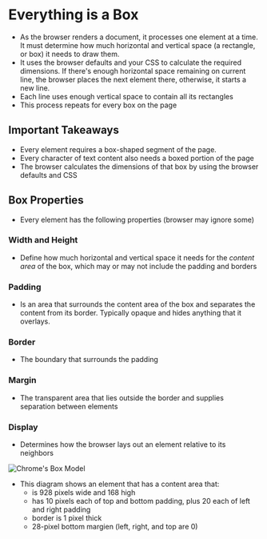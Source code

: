 # Everything is a Box
- As the browser renders a document, it processes one element at a time.  It must determine how much horizontal and vertical space (a rectangle, or box) it needs to draw them.
- It uses the browser defaults and your CSS to calculate the required dimensions.  If there's enough horizontal space remaining on current line, the browser places the next element there, otherwise, it starts a new line.
- Each line uses enough vertical space to contain all its rectangles
- This process repeats for every box on the page

## Important Takeaways
- Every element requires a box-shaped segment of the page.
- Every character of text content also needs a boxed portion of the page
- The browser calculates the dimensions of that box by using the browser defaults and CSS

## Box Properties
- Every element has the following properties (browser may ignore some)
### Width and Height
- Define how much horizontal and vertical space it needs for the *content area* of the box, which may or may not include the padding and borders
### Padding
- Is an area that surrounds the content area of the box and separates the content from its border.  Typically opaque and hides anything that it overlays.
### Border
- The boundary that surrounds the padding
### Margin
- The transparent area that lies outside the border and supplies separation between elements
### Display
- Determines how the browser lays out an element relative to its neighbors

![Chrome's Box Model](http://d3jtzah944tvom.cloudfront.net/202/images/lesson_2/chrome_box_model.png "Figure 1")

- This diagram shows an element that has a content area that:
  -  is 928 pixels wide and 168 high
  - has 10 pixels each of top and bottom padding, plus 20 each of left and right padding
  - border is 1 pixel thick
  - 28-pixel bottom margien (left, right, and top are 0)
